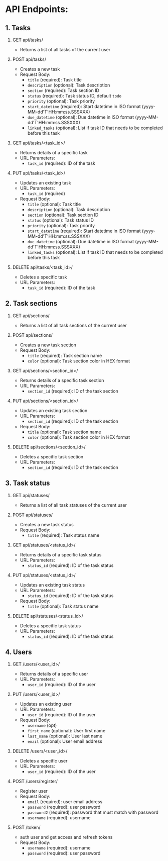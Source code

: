 # API Endpoints:
## 1. Tasks

1. GET api/tasks/
    - Returns a list of all tasks of the current user

2. POST api/tasks/
    - Creates a new task
    - Request Body:
        - `title` (required): Task title
        - `description` (optional): Task description
        - `section` (required): Task section ID
        - `status` (required): Task status ID, default `todo`
        - `priority` (optional): Task priority
        - `start_datetime` (required): Start datetime in ISO format (yyyy-MM-dd'T'HH:mm:ss.SSSXXX)
        - `due_datetime` (optional): Due datetime in ISO format (yyyy-MM-dd'T'HH:mm:ss.SSSXXX)
        - `linked_tasks` (optional): List if task ID that needs to be completed before this task

3. GET api/tasks/<task_id>/
    - Returns details of a specific task
    - URL Parameters:
        - `task_id` (required): ID of the task

4. PUT api/tasks/<task_id>/
    - Updates an existing task
    - URL Parameters:
        - `task_id` (required)
    - Request Body:
        - `title` (optional): Task title
        - `description` (optional): Task description
        - `section` (optional): Task section ID
        - `status` (optional): Task status ID
        - `priority` (optional): Task priority
        - `start_datetime` (required): Start datetime in ISO format (yyyy-MM-dd'T'HH:mm:ss.SSSXXX)
        - `due_datetime` (optional): Due datetime in ISO format (yyyy-MM-dd'T'HH:mm:ss.SSSXXX)
        - `linked_tasks` (optional): List if task ID that needs to be completed before this task

5. DELETE api/tasks/<task_id>/
    - Deletes a specific task
    - URL Parameters:
        - `task_id` (required): ID of the task


## 2. Task sections

1. GET api/sections/
    - Returns a list of all task sections of the current user

2. POST api/sections/
    - Creates a new task section
    - Request Body:
        - `title` (required): Task section name
        - `color` (optional): Task section color in HEX format

3. GET api/sections/<section_id>/
    - Returns details of a specific task section
    - URL Parameters:
        - `section_id` (required): ID of the task section

4. PUT api/sections/<section_id>/
    - Updates an existing task section
    - URL Parameters:
        - `section_id` (required): ID of the task section
    - Request Body:
        - `title` (optional): Task section name
        - `color` (optional): Task section color in HEX format

5. DELETE api/sections/<section_id>/
    - Deletes a specific task section
    - URL Parameters:
        - `section_id` (required): ID of the task section


## 3. Task status

1. GET api/statuses/
    - Returns a list of all task statuses of the current user

2. POST api/statuses/
    - Creates a new task status
    - Request Body:
        - `title` (required): Task status name

3. GET api/statuses/<status_id>/
    - Returns details of a specific task status
    - URL Parameters:
        - `status_id` (required): ID of the task status

4. PUT api/statuses/<status_id>/
    - Updates an existing task status
    - URL Parameters:
        - `status_id` (required): ID of the task status
    - Request Body:
        - `title` (optional): Task status name

5. DELETE api/statuses/<status_id>/
    - Deletes a specific task status
    - URL Parameters:
        - `status_id` (required): ID of the task status


## 4. Users

1. GET /users/<user_id>/
    - Returns details of a specific user
    - URL Parameters:
        - `user_id` (required): ID of the user

2. PUT /users/<user_id>/
    - Updates an existing user
    - URL Parameters:
        - `user_id` (required): ID of the user
    - Request Body:
        - `username` (opt)
        - `first_name` (optional): User first name
        - `last_name` (optional): User last name
        - `email` (optional): User email address

3. DELETE /users/<user_id>/
    - Deletes a specific user
    - URL Parameters:
        - `user_id` (required): ID of the user

4. POST /users/register/
   - Register user
   - Request Body:
     - `email` (required): user email address
     - `password` (required): user password 
     - `password2` (required): password that must match with password
     - `username` (required): username

5. POST /token/
   - auth user and get access and refresh tokens
   - Request Body:
     - `username` (required): username
     - `password` (required): user password
